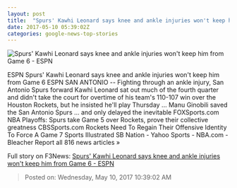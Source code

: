 ```yaml
---
layout: post
title:  "Spurs' Kawhi Leonard says knee and ankle injuries won't keep him from Game 6 - ESPN"
date: 2017-05-10 05:39:02Z
categories: google-news-top-stories
---
```


![Spurs' Kawhi Leonard says knee and ankle injuries won't keep him from Game 6 - ESPN](http://a3.espncdn.com/combiner/i?img=%2Fphoto%2F2017%2F0503%2Fr206505_1296x729_16%2D9.jpg)

ESPN Spurs' Kawhi Leonard says knee and ankle injuries won't keep him from Game 6 ESPN SAN ANTONIO -- Fighting through an ankle injury, San Antonio Spurs forward Kawhi Leonard sat out much of the fourth quarter and didn't take the court for overtime of his team's 110-107 win over the Houston Rockets, but he insisted he'll play Thursday ... Manu Ginobili saved the San Antonio Spurs ... and only delayed the inevitable FOXSports.com NBA Playoffs: Spurs take Game 5 over Rockets, prove their collective greatness CBSSports.com Rockets Need To Regain Their Offensive Identity To Force A Game 7 Sports Illustrated SB Nation - Yahoo Sports - NBA.com - Bleacher Report all 816 news articles »


Full story on F3News: [Spurs' Kawhi Leonard says knee and ankle injuries won't keep him from Game 6 - ESPN](http://www.f3nws.com/n/bjTGQB)

> Posted on: Wednesday, May 10, 2017 10:39:02 AM
